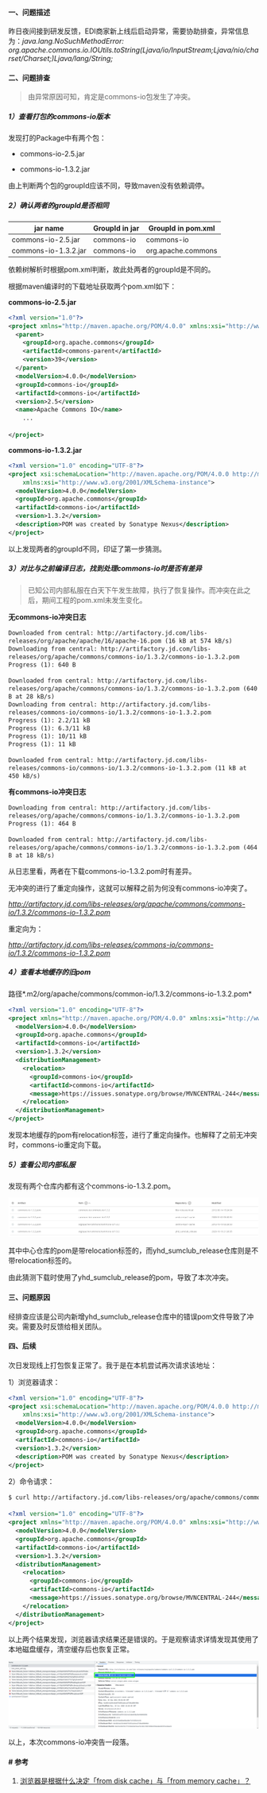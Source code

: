 #### 一、问题描述

昨日夜间接到研发反馈，EDI商家新上线后启动异常，需要协助排查，异常信息为：*java.lang.NoSuchMethodError: org.apache.commons.io.IOUtils.toString(Ljava/io/InputStream;Ljava/nio/charset/Charset;)Ljava/lang/String;*

#### 二、问题排查

> 由异常原因可知，肯定是commons-io包发生了冲突。

##### 1）查看打包的commons-io版本

发现打的Package中有两个包：

* commons-io-2.5.jar

* commons-io-1.3.2.jar

由上判断两个包的groupId应该不同，导致maven没有依赖调停。

##### 2）确认两者的groupId是否相同

| jar name             | GroupId in jar | GroupId in pom.xml |
| -------------------- | -------------- | ------------------ |
| commons-io-2.5.jar   | commons-io     | commons-io         |
| commons-io-1.3.2.jar | commons-io     | org.apache.commons |

依赖树解析时根据pom.xml判断，故此处两者的groupId是不同的。

根据maven编译时的下载地址获取两个pom.xml如下：

**commons-io-2.5.jar**

```xml
<?xml version="1.0"?>
<project xmlns="http://maven.apache.org/POM/4.0.0" xmlns:xsi="http://www.w3.org/2001/XMLSchema-instance" xsi:schemaLocation="http://maven.apache.org/POM/4.0.0 http://maven.apache.org/maven-v4_0_0.xsd">
  <parent>
    <groupId>org.apache.commons</groupId>
    <artifactId>commons-parent</artifactId>
    <version>39</version>
  </parent>
  <modelVersion>4.0.0</modelVersion>
  <groupId>commons-io</groupId>
  <artifactId>commons-io</artifactId>
  <version>2.5</version>
  <name>Apache Commons IO</name>
    ...

</project>
```

**commons-io-1.3.2.jar**

```xml
<?xml version="1.0" encoding="UTF-8"?>
<project xsi:schemaLocation="http://maven.apache.org/POM/4.0.0 http://maven.apache.org/xsd/maven-4.0.0.xsd" xmlns="http://maven.apache.org/POM/4.0.0"
    xmlns:xsi="http://www.w3.org/2001/XMLSchema-instance">
  <modelVersion>4.0.0</modelVersion>
  <groupId>org.apache.commons</groupId>
  <artifactId>commons-io</artifactId>
  <version>1.3.2</version>
  <description>POM was created by Sonatype Nexus</description>
</project>
```

以上发现两者的groupId不同，印证了第一步猜测。

##### 3）对比与之前编译日志，找到处理commons-io时是否有差异

> 已知公司内部私服在白天下午发生故障，执行了恢复操作。而冲突在此之后，期间工程的pom.xml未发生变化。

**无commons-io冲突日志**

```
Downloaded from central: http://artifactory.jd.com/libs-releases/org/apache/apache/16/apache-16.pom (16 kB at 574 kB/s)
Downloading from central: http://artifactory.jd.com/libs-releases/org/apache/commons/commons-io/1.3.2/commons-io-1.3.2.pom
Progress (1): 640 B
                   
Downloaded from central: http://artifactory.jd.com/libs-releases/org/apache/commons/commons-io/1.3.2/commons-io-1.3.2.pom (640 B at 28 kB/s)
Downloading from central: http://artifactory.jd.com/libs-releases/commons-io/commons-io/1.3.2/commons-io-1.3.2.pom
Progress (1): 2.2/11 kB
Progress (1): 6.3/11 kB
Progress (1): 10/11 kB 
Progress (1): 11 kB   
                   
Downloaded from central: http://artifactory.jd.com/libs-releases/commons-io/commons-io/1.3.2/commons-io-1.3.2.pom (11 kB at 450 kB/s)
```

**有commons-io冲突日志**

```
Downloading from central: http://artifactory.jd.com/libs-releases/org/apache/commons/commons-io/1.3.2/commons-io-1.3.2.pom
Progress (1): 464 B
                   
Downloaded from central: http://artifactory.jd.com/libs-releases/org/apache/commons/commons-io/1.3.2/commons-io-1.3.2.pom (464 B at 18 kB/s)
```

从日志里看，两者在下载commons-io-1.3.2.pom时有差异。

无冲突的进行了重定向操作，这就可以解释之前为何没有commons-io冲突了。

*http://artifactory.jd.com/libs-releases/org/apache/commons/commons-io/1.3.2/commons-io-1.3.2.pom*

重定向为：

*http://artifactory.jd.com/libs-releases/commons-io/commons-io/1.3.2/commons-io-1.3.2.pom*

##### 4）查看本地缓存的旧pom

路径*.m2/org/apache/commons/common-io/1.3.2/commons-io-1.3.2.pom*

```xml
<?xml version="1.0" encoding="UTF-8"?>
<project xmlns="http://maven.apache.org/POM/4.0.0" xmlns:xsi="http://www.w3.org/2001/XMLSchema-instance" xsi:schemaLocation="http://maven.apache.org/POM/4.0.0 http://maven.apache.org/xsd/maven-4.0.0.xsd">
  <modelVersion>4.0.0</modelVersion>
  <groupId>org.apache.commons</groupId>
  <artifactId>commons-io</artifactId>
  <version>1.3.2</version>
  <distributionManagement>
    <relocation>
      <groupId>commons-io</groupId>
      <artifactId>commons-io</artifactId>
      <message>https://issues.sonatype.org/browse/MVNCENTRAL-244</message>
    </relocation>
  </distributionManagement>
</project>
```

发现本地缓存的pom有relocation标签，进行了重定向操作。也解释了之前无冲突时，commons-io重定向下载。

##### 5）查看公司内部私服

发现有两个仓库内都有这个commons-io-1.3.2.pom。

![image-20210915145002935](pic/image-20210915145002935.png)

其中中心仓库的pom是带relocation标签的，而yhd_sumclub_release仓库则是不带relocation标签的。

由此猜测下载时使用了yhd_sumclub_release的pom，导致了本次冲突。

#### 三、问题原因

经排查应该是公司内新增yhd_sumclub_release仓库中的错误pom文件导致了冲突。需要及时反馈给相关团队。

#### 四、后续

次日发现线上打包恢复正常了。我于是在本机尝试再次请求该地址：

1）浏览器请求：

```xml
<?xml version="1.0" encoding="UTF-8"?>
<project xsi:schemaLocation="http://maven.apache.org/POM/4.0.0 http://maven.apache.org/xsd/maven-4.0.0.xsd" xmlns="http://maven.apache.org/POM/4.0.0"
    xmlns:xsi="http://www.w3.org/2001/XMLSchema-instance">
  <modelVersion>4.0.0</modelVersion>
  <groupId>org.apache.commons</groupId>
  <artifactId>commons-io</artifactId>
  <version>1.3.2</version>
  <description>POM was created by Sonatype Nexus</description>
</project>
```

2）命令请求：

```xml
$ curl http://artifactory.jd.com/libs-releases/org/apache/commons/commons-io/1.3.2/commons-io-1.3.2.pom

<?xml version="1.0" encoding="UTF-8"?>
<project xmlns="http://maven.apache.org/POM/4.0.0" xmlns:xsi="http://www.w3.org/2001/XMLSchema-instance" xsi:schemaLocation="http://maven.apache.org/POM/4.0.0 http://maven.apache.org/xsd/maven-4.0.0.xsd">
  <modelVersion>4.0.0</modelVersion>
  <groupId>org.apache.commons</groupId>
  <artifactId>commons-io</artifactId>
  <version>1.3.2</version>
  <distributionManagement>
    <relocation>
      <groupId>commons-io</groupId>
      <artifactId>commons-io</artifactId>
      <message>https://issues.sonatype.org/browse/MVNCENTRAL-244</message>
    </relocation>
  </distributionManagement>
</project>
```

以上两个结果发现，浏览器请求结果还是错误的。于是观察请求详情发现其使用了本地磁盘缓存，清空缓存后也恢复正常。

![image-20210916101100178](pic/image-20210916101100178.png)



以上，本次commons-io冲突告一段落。

#### # 参考

1. [浏览器是根据什么决定「from disk cache」与「from memory cache」？](https://www.zhihu.com/question/64201378)

